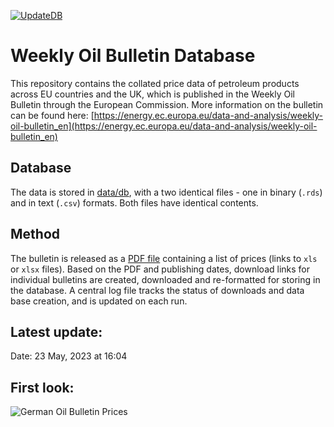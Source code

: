 [![UpdateDB](https://github.com/the-Hull/weekly_oil_bulletin/actions/workflows/update_db.yaml/badge.svg)](https://github.com/the-Hull/weekly_oil_bulletin/actions/workflows/update_db.yaml)

# Weekly Oil Bulletin Database

This repository contains the collated price data of petroleum products across EU countries and the UK, which is published in the Weekly Oil Bulletin through the European Commission.
More information on the bulletin can be found here: [https://energy.ec.europa.eu/data-and-analysis/weekly-oil-bulletin_en](https://energy.ec.europa.eu/data-and-analysis/weekly-oil-bulletin_en)

## Database

The data is stored in [data/db](data/db), with a two identical files - one in binary (`.rds`) and in text (`.csv`) formats.
Both files have identical contents.

## Method

The bulletin is released as a [PDF file](https://ec.europa.eu/energy/observatory/reports/List-of-WOB.pdf) containing a list of prices (links to `xls` or `xlsx` files).
Based on the PDF and publishing dates, download links for individual bulletins are created, downloaded and re-formatted for storing in the database.
A central log file tracks the status of downloads and data base creation, and is updated on each run.

## Latest update:

Date: 23 May, 2023 at 16:04

## First look:

![German Oil Bulletin Prices](https://github.com/the-hull/weekly_oil_bulletin/blob/main/fig/wob_germany.png?raw=true)


